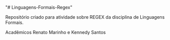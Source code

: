 "# Linguagens-Formais-Regex" 

Repositório criado para atividade sobre REGEX da disciplina de Linguagens Formais.

Acadêmicos Renato Marinho e Kennedy Santos